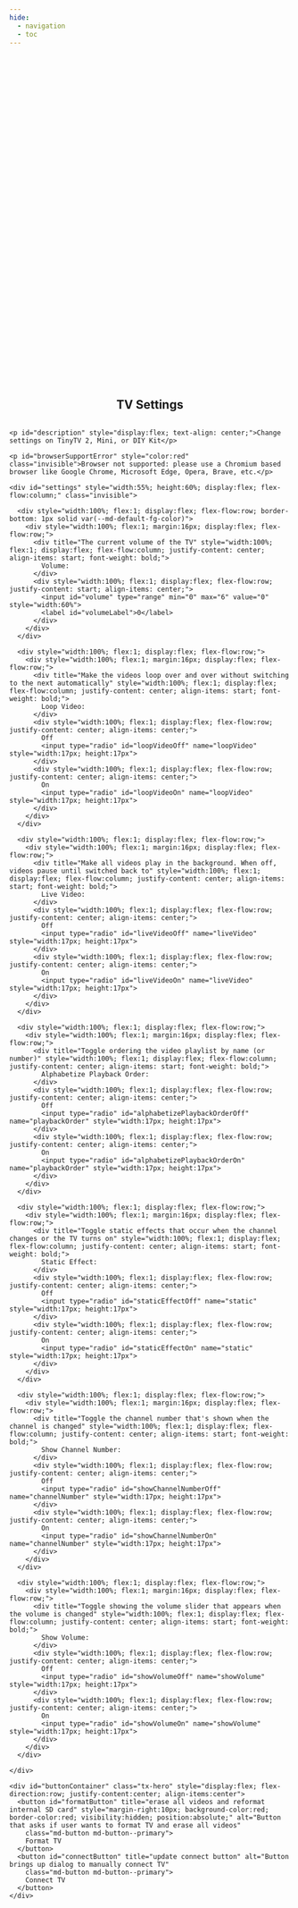 ```yaml
---
hide:
  - navigation
  - toc
---
```


<!-- All that up there hides the navigation (left pane) and table of contents (right pane) -->

<style>
  /* Remove page title */
  h1 {
    visibility: hidden;
    position: absolute;
  }


  /* Convenience class for centering elements */
  .flex-center {
    display: flex;
    flex-direction: column;
    justify-content: center;
    align-items: center;
  }

  .invisible {
    position: absolute;
    visibility: hidden;
    opacity: 0;
  }


  /* Override/add to allow centering in page */
  .md-main {
    display: flex;
    flex-direction: column;
    justify-content: center;
    align-items: center;
  }

  /* Override and remove margin to allow complete control over centering elements, grow to max height */
  .md-main__inner {
    margin-top: 0px;
    flex-grow: 1;
    width: 100%;
  }

  .md-content__inner {
    margin-top: 0px;
    flex-grow: 1;
    display: flex;
    flex-direction: column;
    justify-content: center;
    align-items: center;
    width: 100%;
    height: 100%;
    padding-top: 0;
  }

  .md-typeset h2 {
    margin: 0;
  }

  .md-typeset h3 {
    margin: 0px;
    margin-top: 8px;
    margin-bottom: 32px;
  }


  /* Copy of home.html to get buttons to match buttons */
  .tx-hero {
    margin: 8px 0px;
    color: var(--md-primary-bg-color);
  }

  .tx-hero .md-button {
    color: var(--md-primary-bg-color); /*outline button font and border color*/
    border-radius: 8px;
  }

  .tx-hero .md-button--primary {
    background-color: var(--md-typeset-a-color);
    color: black;
    border-color: var(--md-typeset-a-color);
    border-width: var(--border-btn,1px);
    border-radius: 8px;
  }

  /* Make buttons return to original color when not hovering after click */
  .tx-hero .md-button:hover:focus {
    background-color: var(--md-accent-fg-color);
    color: var(--md-default-bg-color);
    border-color: var(--md-accent-fg-color);
  }
  .tx-hero .md-button:hover {
    color: var(--md-default-bg-color);
  }
  .tx-hero .md-button:active {
    background-color: var(--md-accent-fg-color);
    color: var(--md-default-bg-color);
    border-color: var(--md-accent-fg-color);
  }
  .tx-hero .md-button:focus {
    background-color: var(--md-typeset-a-color);
    color: var(--md-default-bg-color);
    border-color: var(--md-typeset-a-color);
  }

  .tx-hero .md-button:disabled {
    cursor: not-allowed;
    filter: brightness(50%);
  }
</style>

<!-- NOTE: elements in this page are referenced by javascript in project folder /docs/javascripts/update/main.js -->
<body>
  <section id="updateSection" class="tx-container flex-center" style="width:100%; height:100%">
    <h2>TV Settings</h2>
    
    <p id="description" style="display:flex; text-align: center;">Change settings on TinyTV 2, Mini, or DIY Kit</p>

    <p id="browserSupportError" style="color:red" class="invisible">Browser not supported: please use a Chromium based browser like Google Chrome, Microsoft Edge, Opera, Brave, etc.</p>
  
    <div id="settings" style="width:55%; height:60%; display:flex; flex-flow:column;" class="invisible">

      <div style="width:100%; flex:1; display:flex; flex-flow:row; border-bottom: 1px solid var(--md-default-fg-color)">
        <div style="width:100%; flex:1; margin:16px; display:flex; flex-flow:row;">
          <div title="The current volume of the TV" style="width:100%; flex:1; display:flex; flex-flow:column; justify-content: center; align-items: start; font-weight: bold;">
            Volume:
          </div>
          <div style="width:100%; flex:1; display:flex; flex-flow:row; justify-content: start; align-items: center;">
            <input id="volume" type="range" min="0" max="6" value="0" style="width:60%">
            <label id="volumeLabel">0</label>
          </div>
        </div>
      </div>

      <div style="width:100%; flex:1; display:flex; flex-flow:row;">
        <div style="width:100%; flex:1; margin:16px; display:flex; flex-flow:row;">
          <div title="Make the videos loop over and over without switching to the next automatically" style="width:100%; flex:1; display:flex; flex-flow:column; justify-content: center; align-items: start; font-weight: bold;">
            Loop Video:
          </div>
          <div style="width:100%; flex:1; display:flex; flex-flow:row; justify-content: center; align-items: center;">
            Off
            <input type="radio" id="loopVideoOff" name="loopVideo" style="width:17px; height:17px">
          </div>
          <div style="width:100%; flex:1; display:flex; flex-flow:row; justify-content: center; align-items: center;">
            On
            <input type="radio" id="loopVideoOn" name="loopVideo" style="width:17px; height:17px">
          </div>
        </div>
      </div>

      <div style="width:100%; flex:1; display:flex; flex-flow:row;">
        <div style="width:100%; flex:1; margin:16px; display:flex; flex-flow:row;">
          <div title="Make all videos play in the background. When off, videos pause until switched back to" style="width:100%; flex:1; display:flex; flex-flow:column; justify-content: center; align-items: start; font-weight: bold;">
            Live Video:
          </div>
          <div style="width:100%; flex:1; display:flex; flex-flow:row; justify-content: center; align-items: center;">
            Off
            <input type="radio" id="liveVideoOff" name="liveVideo" style="width:17px; height:17px">
          </div>
          <div style="width:100%; flex:1; display:flex; flex-flow:row; justify-content: center; align-items: center;">
            On
            <input type="radio" id="liveVideoOn" name="liveVideo" style="width:17px; height:17px">
          </div>
        </div>
      </div>

      <div style="width:100%; flex:1; display:flex; flex-flow:row;">
        <div style="width:100%; flex:1; margin:16px; display:flex; flex-flow:row;">
          <div title="Toggle ordering the video playlist by name (or number)" style="width:100%; flex:1; display:flex; flex-flow:column; justify-content: center; align-items: start; font-weight: bold;">
            Alphabetize Playback Order:
          </div>
          <div style="width:100%; flex:1; display:flex; flex-flow:row; justify-content: center; align-items: center;">
            Off
            <input type="radio" id="alphabetizePlaybackOrderOff" name="playbackOrder" style="width:17px; height:17px">
          </div>
          <div style="width:100%; flex:1; display:flex; flex-flow:row; justify-content: center; align-items: center;">
            On
            <input type="radio" id="alphabetizePlaybackOrderOn" name="playbackOrder" style="width:17px; height:17px">
          </div>
        </div>
      </div>

      <div style="width:100%; flex:1; display:flex; flex-flow:row;">
        <div style="width:100%; flex:1; margin:16px; display:flex; flex-flow:row;">
          <div title="Toggle static effects that occur when the channel changes or the TV turns on" style="width:100%; flex:1; display:flex; flex-flow:column; justify-content: center; align-items: start; font-weight: bold;">
            Static Effect:
          </div>
          <div style="width:100%; flex:1; display:flex; flex-flow:row; justify-content: center; align-items: center;">
            Off
            <input type="radio" id="staticEffectOff" name="static" style="width:17px; height:17px">
          </div>
          <div style="width:100%; flex:1; display:flex; flex-flow:row; justify-content: center; align-items: center;">
            On
            <input type="radio" id="staticEffectOn" name="static" style="width:17px; height:17px">
          </div>
        </div>
      </div>

      <div style="width:100%; flex:1; display:flex; flex-flow:row;">
        <div style="width:100%; flex:1; margin:16px; display:flex; flex-flow:row;">
          <div title="Toggle the channel number that's shown when the channel is changed" style="width:100%; flex:1; display:flex; flex-flow:column; justify-content: center; align-items: start; font-weight: bold;">
            Show Channel Number:
          </div>
          <div style="width:100%; flex:1; display:flex; flex-flow:row; justify-content: center; align-items: center;">
            Off
            <input type="radio" id="showChannelNumberOff" name="channelNumber" style="width:17px; height:17px">
          </div>
          <div style="width:100%; flex:1; display:flex; flex-flow:row; justify-content: center; align-items: center;">
            On
            <input type="radio" id="showChannelNumberOn" name="channelNumber" style="width:17px; height:17px">
          </div>
        </div>
      </div>

      <div style="width:100%; flex:1; display:flex; flex-flow:row;">
        <div style="width:100%; flex:1; margin:16px; display:flex; flex-flow:row;">
          <div title="Toggle showing the volume slider that appears when the volume is changed" style="width:100%; flex:1; display:flex; flex-flow:column; justify-content: center; align-items: start; font-weight: bold;">
            Show Volume:
          </div>
          <div style="width:100%; flex:1; display:flex; flex-flow:row; justify-content: center; align-items: center;">
            Off
            <input type="radio" id="showVolumeOff" name="showVolume" style="width:17px; height:17px">
          </div>
          <div style="width:100%; flex:1; display:flex; flex-flow:row; justify-content: center; align-items: center;">
            On
            <input type="radio" id="showVolumeOn" name="showVolume" style="width:17px; height:17px">
          </div>
        </div>
      </div>

    </div>

    <div id="buttonContainer" class="tx-hero" style="display:flex; flex-direction:row; justify-content:center; align-items:center">
      <button id="formatButton" title="erase all videos and reformat internal SD card" style="margin-right:10px; background-color:red; border-color:red; visibility:hidden; position:absolute;" alt="Button that asks if user wants to format TV and erase all videos"
        class="md-button md-button--primary">
        Format TV
      </button>
      <button id="connectButton" title="update connect button" alt="Button brings up dialog to manually connect TV"
        class="md-button md-button--primary">
        Connect TV
      </button>
    </div>
  </section>


  <script type="module" src="../javascript/settings/main.js"></script>
</body>